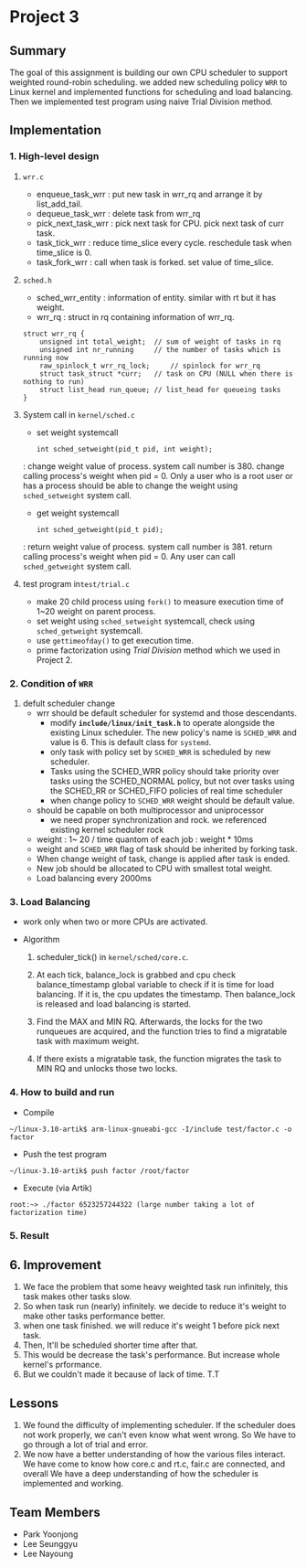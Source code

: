 

Project 3
===================

## Summary 

The goal of this assignment is building our own CPU scheduler to support weighted round-robin scheduling. we added new scheduling policy `WRR` to Linux kernel and implemented functions for scheduling and load balancing. Then we implemented test program using naive Trial Division method. 


## Implementation


### 1. High-level design 

1. `wrr.c`

	- enqueue_task_wrr : put new task in wrr_rq and arrange it by list_add_tail.
	- dequeue_task_wrr : delete task from wrr_rq
	- pick_next_task_wrr : pick next task for CPU. pick next task of curr task.
	- task_tick_wrr : reduce time_slice every cycle. reschedule task when time_slice is 0.
	- task_fork_wrr : call when task is forked. set value of time_slice.

2. `sched.h`

	- sched_wrr_entity : information of entity. similar with rt but it has weight.
	- wrr_rq : struct in rq containing information of wrr_rq.
	
	```
	struct wrr_rq {
		unsigned int total_weight; 	// sum of weight of tasks in rq
		unsigned int nr_running 	// the number of tasks which is running now
		raw_spinlock_t wrr_rq_lock; 	// spinlock for wrr_rq
		struct task_struct *curr;	// task on CPU (NULL when there is nothing to run)
		struct list_head run_queue;	// list_head for queueing tasks
	}
	```

3.  System call in `kernel/sched.c`
	
	
	- set weight systemcall
		
		```
		int sched_setweight(pid_t pid, int weight);
		```
		
	: change weight value of process. system call number is 380. change calling process's weight when pid = 0. Only a user who is a root user or has a process should be able to change the weight using `sched_setweight` system call.
	
	- get weight systemcall
		
		```
		int sched_getweight(pid_t pid);
		```
		
	: return weight value of process. system call number is 381. return calling process's weight when pid = 0. Any user can call `sched_getweight` system call.
	
	
4. test program in`test/trial.c`
		
	- make 20 child process using `fork()` to measure execution time of 1~20 weight on parent process.
	- set weight using `sched_setweight` systemcall, check using `sched_getweight` systemcall.
	- use `gettimeofday()` to get execution time.
	- prime factorization using _Trial Division_ method which we used in Project 2.



### 2. Condition of `WRR`

1. defult scheduler change
	- wrr should be default scheduler for systemd and those descendants. 
		- modify **`include/linux/init_task.h`** to operate alongside the existing Linux scheduler. The new policy's name is `SCHED_WRR` and value is 6. This is default class for `systemd`.   
		- only task with policy set by `SCHED_WRR` is scheduled by new scheduler.
		- Tasks using the SCHED_WRR policy should take priority over tasks using the SCHED_NORMAL policy, but not over tasks using the SCHED_RR or SCHED_FIFO policies of real time scheduler
		- when change policy to `SCHED_WRR`  weight should be default value.
	- should be capable on both multiprocessor and uniprocessor
		- we need proper synchronization and rock.  we referenced existing kernel scheduler rock
	- weight : 1~ 20 / time quantom of each job : weight * 10ms
	- weight and `SCHED_WRR` flag of task should be inherited by forking task.
	- When change weight of task, change is applied after task is ended.
	- New job should be allocated to CPU with smallest total weight.
	- Load balancing every 2000ms  


### 3. Load Balancing 

- work only when two or more CPUs are activated.

- Algorithm

	1. scheduler_tick() in `kernel/sched/core.c`.

	2. At each tick, balance_lock is grabbed and cpu check balance_timestamp global variable to check if it is time for load balancing. If it is, the cpu updates the timestamp. Then balance_lock is released and load balancing is started.

	3. Find the MAX and MIN RQ. Afterwards, the locks for the two runqueues are acquired, and the function tries to find a migratable task with maximum weight.

	4. If there exists a migratable task, the function migrates the task to MIN RQ and unlocks those two locks.


### 4. How to build and run

- Compile

```
~/linux-3.10-artik$ arm-linux-gnueabi-gcc -I/include test/factor.c -o factor
```

- Push the test program

```
~/linux-3.10-artik$ push factor /root/factor
```

- Execute (via Artik)

```
root:~> ./factor 6523257244322 (large number taking a lot of factorization time)
```

### 5. Result



## 6. Improvement

1. We face the problem that some heavy weighted task run infinitely, this task makes other tasks slow.
2. So when task run (nearly) infinitely. we decide to reduce it's weight to make other tasks performance better.
3. when one task finished. we will reduce it's weight 1 before pick next task.
4. Then, It'll be scheduled shorter time after that.
5. This would be decrease the task's performance. But increase whole kernel's prformance.
6. But we couldn't made it because of lack of time. T.T

## Lessons

1. We found the difficulty of implementing scheduler. If the scheduler does not work properly, we can't even know what went wrong. So We have to go through a lot of trial and error.
2. We now have a better understanding of how the various files interact. We have come to know how core.c and rt.c, fair.c are connected, and overall We have a deep understanding of how the scheduler is implemented and working.


## Team Members

* Park Yoonjong
* Lee Seunggyu
* Lee Nayoung
